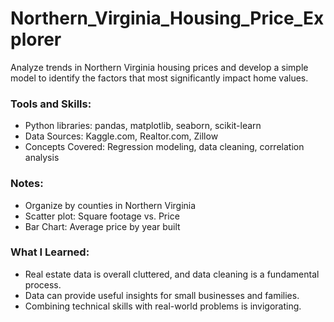 # Northern_Virginia_Housing_Price_Explorer
 Analyze trends in Northern Virginia housing prices and develop a simple model to identify the factors that most significantly impact home values.

### Tools and Skills:
 - Python libraries: pandas, matplotlib, seaborn, scikit-learn
 - Data Sources: Kaggle.com, Realtor.com, Zillow
 - Concepts Covered: Regression modeling, data cleaning, correlation analysis

### Notes:
 - Organize by counties in Northern Virginia
 - Scatter plot: Square footage vs. Price
 - Bar Chart: Average price by year built

### What I Learned:
 - Real estate data is overall cluttered, and data cleaning is a fundamental process.
 - Data can provide useful insights for small businesses and families.
 - Combining technical skills with real-world problems is invigorating.
